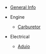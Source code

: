 - [General Info](general_info.md)

- Engine
  - [Carburetor](carburetor.md)
 
- Electrical
  - [Aduio](audio.md)